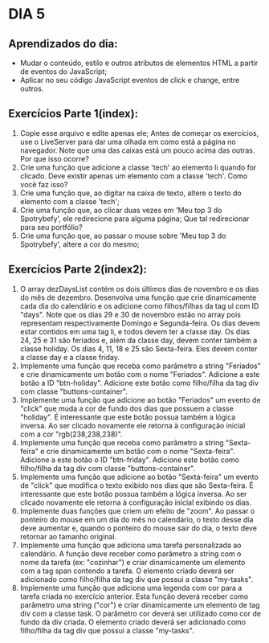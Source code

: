 # DIA 5

## Aprendizados do dia:
* Mudar o conteúdo, estilo e outros atributos de elementos HTML a partir de eventos do JavaScript;
* Aplicar no seu código JavaScript eventos de click e change, entre outros.

## Exercícios Parte 1(index):
1. Copie esse arquivo e edite apenas ele; Antes de começar os exercícios, use o LiveServer para dar uma olhada em como está a página no navegador. Note que uma das caixas está um pouco acima das outras. Por que isso ocorre?
2. Crie uma função que adicione a classe 'tech' ao elemento li quando for clicado. Deve existir apenas um elemento com a classe 'tech'. Como você faz isso?
3. Crie uma função que, ao digitar na caixa de texto, altere o texto do elemento com a classe 'tech';
4. Crie uma função que, ao clicar duas vezes em 'Meu top 3 do Spotrybefy', ele redirecione para alguma página; Que tal redirecionar para seu portfólio?
5. Crie uma função que, ao passar o mouse sobre 'Meu top 3 do Spotrybefy', altere a cor do mesmo;

## Exercícios Parte 2(index2):
1. O array dezDaysList contém os dois últimos dias de novembro e os dias do mês de dezembro. Desenvolva uma função que crie dinamicamente cada dia do calendário e os adicione como filhos/filhas da tag ul com ID "days". Note que os dias 29 e 30 de novembro estão no array pois representam respectivamente Domingo e Segunda-feira.
Os dias devem estar contidos em uma tag li, e todos devem ter a classe day.
Os dias 24, 25 e 31 são feriados e, além da classe day, devem conter também a classe holiday.
Os dias 4, 11, 18 e 25 são Sexta-feira. Eles devem conter a classe day e a classe friday.
2. Implemente uma função que receba como parâmetro a string "Feriados" e crie dinamicamente um botão com o nome "Feriados".
Adicione a este botão a ID "btn-holiday".
Adicione este botão como filho/filha da tag div com classe "buttons-container".
3. Implemente uma função que adicione ao botão "Feriados" um evento de "click" que muda a cor de fundo dos dias que possuem a classe "holiday".
É interessante que este botão possua também a lógica inversa. Ao ser clicado novamente ele retorna à configuração inicial com a cor "rgb(238,238,238)".
4. Implemente uma função que receba como parâmetro a string "Sexta-feira" e crie dinamicamente um botão com o nome "Sexta-feira".
Adicione a este botão o ID "btn-friday".
Adicione este botão como filho/filha da tag div com classe "buttons-container".
5. Implemente uma função que adicione ao botão "Sexta-feira" um evento de "click" que modifica o texto exibido nos dias que são Sexta-feira.
É interessante que este botão possua também a lógica inversa. Ao ser clicado novamente ele retorna à configuração inicial exibindo os dias.
6. Implemente duas funções que criem um efeito de "zoom". Ao passar o ponteiro do mouse em um dia do mês no calendário, o texto desse dia deve aumentar e, quando o ponteiro do mouse sair do dia, o texto deve retornar ao tamanho original.
7. Implemente uma função que adiciona uma tarefa personalizada ao calendário. A função deve receber como parâmetro a string com o nome da tarefa (ex: "cozinhar") e criar dinamicamente um elemento com a tag span contendo a tarefa.
O elemento criado deverá ser adicionado como filho/filha da tag div que possui a classe "my-tasks".
8. Implemente uma função que adiciona uma legenda com cor para a tarefa criada no exercício anterior. Esta função deverá receber como parâmetro uma string ("cor") e criar dinamicamente um elemento de tag div com a classe task.
O parâmetro cor deverá ser utilizado como cor de fundo da div criada.
O elemento criado deverá ser adicionado como filho/filha da tag div que possui a classe "my-tasks".

